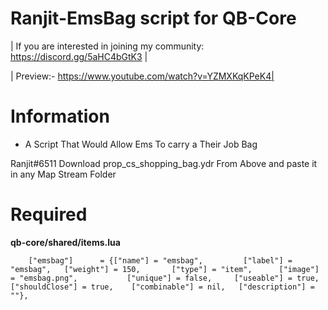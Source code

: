 # Ranjit-EmsBag script for QB-Core

| If you are interested in joining my community: https://discord.gg/5aHC4bGtK3 |

| Preview:- https://www.youtube.com/watch?v=YZMXKqKPeK4|
# Information
* A Script That Would Allow Ems To carry a Their Job Bag   

Ranjit#6511
Download prop_cs_shopping_bag.ydr From Above and paste it in any Map Stream Folder

# Required
**qb-core/shared/items.lua**
```
	["emsbag"]   	= {["name"] = "emsbag", 		["label"] = "emsbag", 	["weight"] = 150, 		["type"] = "item", 		["image"] = "emsbag.png", 			["unique"] = false,   	["useable"] = true,    ["shouldClose"] = true,    ["combinable"] = nil,   ["description"] = ""},

```
